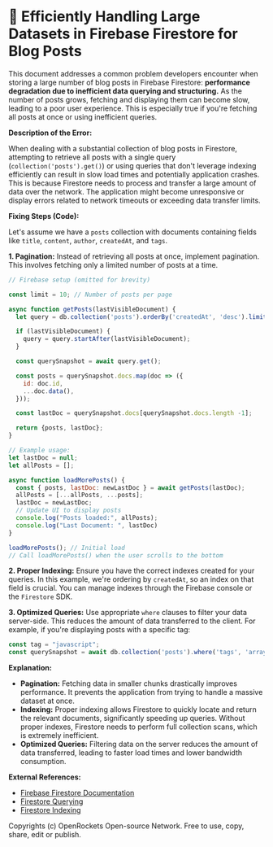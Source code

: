 # 🐞 Efficiently Handling Large Datasets in Firebase Firestore for Blog Posts


This document addresses a common problem developers encounter when storing a large number of blog posts in Firebase Firestore: **performance degradation due to inefficient data querying and structuring.**  As the number of posts grows, fetching and displaying them can become slow, leading to a poor user experience. This is especially true if you're fetching all posts at once or using inefficient queries.

**Description of the Error:**

When dealing with a substantial collection of blog posts in Firestore, attempting to retrieve all posts with a single query (`collection('posts').get()`) or using queries that don't leverage indexing efficiently can result in slow load times and potentially application crashes.  This is because Firestore needs to process and transfer a large amount of data over the network. The application might become unresponsive or display errors related to network timeouts or exceeding data transfer limits.

**Fixing Steps (Code):**

Let's assume we have a `posts` collection with documents containing fields like `title`, `content`, `author`, `createdAt`, and `tags`.

**1. Pagination:** Instead of retrieving all posts at once, implement pagination. This involves fetching only a limited number of posts at a time.

```javascript
// Firebase setup (omitted for brevity)

const limit = 10; // Number of posts per page

async function getPosts(lastVisibleDocument) {
  let query = db.collection('posts').orderBy('createdAt', 'desc').limit(limit);

  if (lastVisibleDocument) {
    query = query.startAfter(lastVisibleDocument);
  }

  const querySnapshot = await query.get();

  const posts = querySnapshot.docs.map(doc => ({
    id: doc.id,
    ...doc.data(),
  }));

  const lastDoc = querySnapshot.docs[querySnapshot.docs.length -1];

  return {posts, lastDoc};
}

// Example usage:
let lastDoc = null;
let allPosts = [];

async function loadMorePosts() {
  const { posts, lastDoc: newLastDoc } = await getPosts(lastDoc);
  allPosts = [...allPosts, ...posts];
  lastDoc = newLastDoc;
  // Update UI to display posts
  console.log("Posts loaded:", allPosts);
  console.log("Last Document: ", lastDoc)
}

loadMorePosts(); // Initial load
// Call loadMorePosts() when the user scrolls to the bottom
```

**2. Proper Indexing:** Ensure you have the correct indexes created for your queries.  In this example, we're ordering by `createdAt`, so an index on that field is crucial.  You can manage indexes through the Firebase console or the `Firestore` SDK.

**3. Optimized Queries:** Use appropriate `where` clauses to filter your data server-side. This reduces the amount of data transferred to the client.  For example, if you're displaying posts with a specific tag:

```javascript
const tag = "javascript";
const querySnapshot = await db.collection('posts').where('tags', 'array-contains', tag).orderBy('createdAt', 'desc').limit(limit).get();
```

**Explanation:**

* **Pagination:**  Fetching data in smaller chunks drastically improves performance.  It prevents the application from trying to handle a massive dataset at once.
* **Indexing:**  Proper indexing allows Firestore to quickly locate and return the relevant documents, significantly speeding up queries.  Without proper indexes, Firestore needs to perform full collection scans, which is extremely inefficient.
* **Optimized Queries:**  Filtering data on the server reduces the amount of data transferred, leading to faster load times and lower bandwidth consumption.


**External References:**

* [Firebase Firestore Documentation](https://firebase.google.com/docs/firestore)
* [Firestore Querying](https://firebase.google.com/docs/firestore/query-data/queries)
* [Firestore Indexing](https://firebase.google.com/docs/firestore/query-data/indexing)


Copyrights (c) OpenRockets Open-source Network. Free to use, copy, share, edit or publish.

